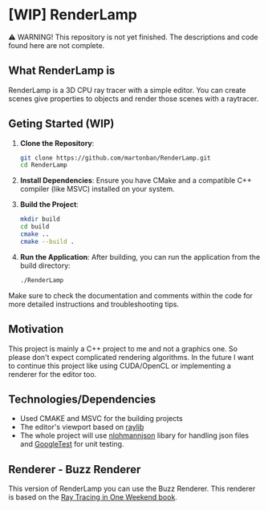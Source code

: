 # [WIP] RenderLamp 
⚠️ WARNING! This repository is not yet finished. The descriptions and code found here are not complete.

## What RenderLamp is
RenderLamp is a 3D CPU ray tracer with a simple editor. You can create scenes give properties to objects and render those scenes with a raytracer.

## Geting Started (WIP)
1. **Clone the Repository**:
    ```sh
    git clone https://github.com/martonban/RenderLamp.git
    cd RenderLamp
    ```

2. **Install Dependencies**:
    Ensure you have CMake and a compatible C++ compiler (like MSVC) installed on your system.

3. **Build the Project**:
    ```sh
    mkdir build
    cd build
    cmake ..
    cmake --build .
    ```

4. **Run the Application**:
    After building, you can run the application from the build directory:
    ```sh
    ./RenderLamp
    ```


Make sure to check the documentation and comments within the code for more detailed instructions and troubleshooting tips.

## Motivation
This project is mainly a C++ project to me and not a graphics one. So please don't expect complicated rendering algorithms. In the future I want to continue this project like using CUDA/OpenCL or implementing a renderer for the editor too. 

## Technologies/Dependencies
- Used CMAKE and MSVC for the building projects
- The editor's viewport based on [raylib](https://github.com/raysan5/raylib)
- The whole project will use [nlohmannjson](https://github.com/nlohmann/json) libary for handling json files and [GoogleTest](https://github.com/google/googletest) for unit testing.

## Renderer - Buzz Renderer
This version of RenderLamp you can use the Buzz Renderer. This renderer is based on the [Ray Tracing in One Weekend book](https://raytracing.github.io/books/RayTracingInOneWeekend.html).
